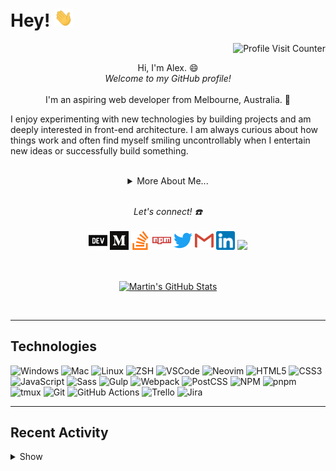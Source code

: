 # Hey! <img src="assets/gif/wave.gif" width="30px">

<p align="right"><img src="https://komarev.com/ghpvc/?username=ioalex&color=7D6B91&label=Profile+Visits" alt="Profile Visit Counter"></p>

<p align="center">
  Hi, I'm Alex. 😄
  <br>
  <i>Welcome to my GitHub profile!</i>
  <br><br>
  I'm an aspiring web developer from Melbourne, Australia. 🦘

I enjoy experimenting with new technologies by building projects and am deeply interested in front-end architecture. I am always curious about how things work and often find myself smiling uncontrollably when I entertain new ideas or successfully build something.

</p>

<br>

<details align="center">
  <summary>More About Me...</summary>
  <br>

🌱 I’m currently self-learning front-end web development and am really enjoying it!

👷‍♂️ I’m always on the hunt for / creating side gig opportunities.

🤙 When I'm bored, I like to play around with my [dotfiles](https://github.com/ioalex/dotfiles).

</details>
<br>

<p align="center">
<i>Let's connect! ☎️</i>
<br><br>
<a href="https://dev.to/ioalex" alt="DEV.to"><img src="assets/icons/dev-to.png"/></a>
<a href="https://medium.com/@ioalex" alt="Medium"><img src="assets/icons/medium.png"/></a>
<a href="https://stackoverflow.com/users/13161343/ioalex" alt="Stack Overflow"><img src="assets/icons/stack-overflow.png"/></a>
<a href="https://www.npmjs.com/~ioalex" alt="NPM"><img src="assets/icons/npm.png"/></a>
<a href="https://twitter.com/ioalex_" alt="Twitter"><img src="assets/icons/twitter.png"/></a>
<a href="mailto:alex@alexhe.io" alt="Email"><img src="assets/icons/gmail.png"/></a>
<a href="https://www.linkedin.com/in/alex-he/" alt="Linkedin"><img src="assets/icons/linkedin.png" width="30"/></a>
<a href="https://alexhe.io"><img src="https://img.icons8.com/color/48/000000/domain--v1.png" width="30"/></a>
</p>

<br>

<p align="center">
<a href="https://github.com/ioalex/ioalex">
  <img align="center" src="https://github-readme-stats.vercel.app/api?username=ioalex&theme=blueberry&show_icons=true&line_height=27&count_private=true" alt="Martin's GitHub Stats" />
</a>
</p>
<br>

---

## Technologies

![Windows](https://img.shields.io/badge/OS-Windows-informational?style=flat&logo=windows&logoColor=white&color=7D6B91)
![Mac](https://img.shields.io/badge/OS-Mac-informational?style=flat&logo=apple&logoColor=white&color=7D6B91)
![Linux](https://img.shields.io/badge/OS-Arch_Linux-informational?style=flat&logo=arch-linux&logoColor=white&color=7D6B91)
![ZSH](https://img.shields.io/badge/Shell-ZSH-informational?style=flat&logo=gnu-bash&logoColor=white&color=7D6B91)
![VSCode](https://img.shields.io/badge/Editor-VSCode-informational?style=flat&logo=visual-studio-code&logoColor=white&color=7D6B91)
![Neovim](https://img.shields.io/badge/Editor-Neovim-informational?style=flat&logo=neovim&logoColor=white&color=7D6B91)
![HTML5](https://img.shields.io/badge/Code-HTML5-informational?style=flat&logo=html5&logoColor=white&color=7D6B91)
![CSS3](https://img.shields.io/badge/Code-CSS3-informational?style=flat&logo=css3&logoColor=white&color=7D6B91)
![JavaScript](https://img.shields.io/badge/Code-JavaScript-informational?style=flat&logo=javascript&logoColor=white&color=7D6B91)
![Sass](https://img.shields.io/badge/Code-Sass-informational?style=flat&logo=sass&logoColor=white&color=7D6B91)
![Gulp](https://img.shields.io/badge/Tools-Gulp-informational?style=flat&logo=gulp&logoColor=white&color=7D6B91)
![Webpack](https://img.shields.io/badge/Tools-Webpack-informational?style=flat&logo=webpack&logoColor=white&color=7D6B91)
![PostCSS](https://img.shields.io/badge/Tools-PostCSS-informational?style=flat&logo=postcss&logoColor=white&color=7D6B91)
![NPM](https://img.shields.io/badge/Tools-npm-informational?style=flat&logo=npm&logoColor=white&color=7D6B91)
![pnpm](https://img.shields.io/badge/Tools-pnpm-informational?style=flat&logo=pnpm&logoColor=white&color=7D6B91)
![tmux](https://img.shields.io/badge/Tools-tmux-informational?style=flat&logo=tmux&logoColor=white&color=7D6B91)
![Git](https://img.shields.io/badge/Tools-Git-informational?style=flat&logo=git&logoColor=white&color=7D6B91)
![GitHub Actions](https://img.shields.io/badge/Tools-GitHub_Actions-informational?style=flat&logo=github-actions&logoColor=white&color=7D6B91)
![Trello](https://img.shields.io/badge/Tools-Trello-informational?style=flat&logo=trello&logoColor=white&color=7D6B91)
![Jira](https://img.shields.io/badge/Tools-Jira-informational?style=flat&logo=jira&logoColor=white&color=7D6B91)

---

## Recent Activity

<details>
  <summary>Show</summary>
  <br>

<!--START_SECTION:activity-->

1. 🎉 Merged PR [#9](https://github.com/ioalex/sass-gulp-experiment/pull/9) in [ioalex/sass-gulp-experiment](https://github.com/ioalex/sass-gulp-experiment)
2. 🎉 Merged PR [#21](https://github.com/ioalex/strapi-test/pull/21) in [ioalex/strapi-test](https://github.com/ioalex/strapi-test)
3. 🎉 Merged PR [#263](https://github.com/ioalex/alexhe.io/pull/263) in [ioalex/alexhe.io](https://github.com/ioalex/alexhe.io)
4. 🎉 Merged PR [#262](https://github.com/ioalex/alexhe.io/pull/262) in [ioalex/alexhe.io](https://github.com/ioalex/alexhe.io)
<!--END_SECTION:activity-->

<br><br>

</details>

<!-- ATTRIBUTION -->
<!-- <a href="https://icons8.com/icon/63807/website">Website icon by Icons8</a> -->
